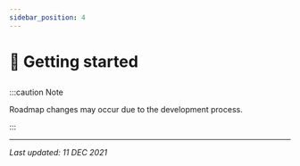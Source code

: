 ```yaml
---
sidebar_position: 4
---
```


# 🚀 Getting started

## 

:::caution Note

Roadmap changes may occur due to the development process.

:::

---

*Last updated: 11 DEC 2021*